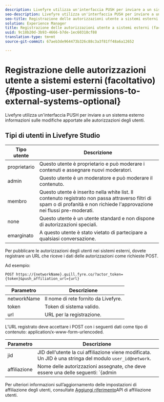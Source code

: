 ```yaml
---
description: Livefyre utilizza un'interfaccia PUSH per inviare a un sistema esterno informazioni sulle modifiche apportate alle autorizzazioni degli utenti.
seo-description: Livefyre utilizza un'interfaccia PUSH per inviare a un sistema esterno informazioni sulle modifiche apportate alle autorizzazioni degli utenti.
seo-title: Registrazione delle autorizzazioni utente a sistemi esterni (facoltativo)
solution: Experience Manager
title: Registrazione delle autorizzazioni utente a sistemi esterni (facoltativo)
uuid: 9c18b20d-3b93-4666-b7de-1ec60318cf88
translation-type: tm+mt
source-git-commit: 67aeb3de964473b326c88c3a3f81ff48a6a12652

---
```



# Registrazione delle autorizzazioni utente a sistemi esterni (facoltativo){#posting-user-permissions-to-external-systems-optional}

Livefyre utilizza un'interfaccia PUSH per inviare a un sistema esterno informazioni sulle modifiche apportate alle autorizzazioni degli utenti.

## Tipi di utenti in Livefyre Studio

| Tipo utente | Descrizione |
|--- |--- |
| proprietario | Questo utente è proprietario e può moderare i contenuti e assegnare nuovi moderatori. |
| admin | Questo utente è un moderatore e può moderare il contenuto. |
| membro | Questo utente è inserito nella white list. Il contenuto registrato non passa attraverso filtri di spam o di profanità e non richiede l'approvazione nei flussi pre-moderati. |
| none | Questo utente è un utente standard e non dispone di autorizzazioni speciali. |
| emarginato | A questo utente è stato vietato di partecipare a qualsiasi conversazione. |

Per pubblicare le autorizzazioni degli utenti nei sistemi esterni, dovete registrare un URL che riceve i dati delle autorizzazioni come richieste POST.

Ad esempio:

```
POST https://{networkName}.quill.fyre.co/?actor_token={token}&push_affiliation_url={url}
```

| Parametro | Descrizione |
|--- |--- |
| networkName |  Il nome di rete fornito da Livefyre. |
| token |  Token di sistema valido. |
| url | URL per la registrazione. |

L’URL registrato deve accettare i POST con i seguenti dati come tipo di contenuto: application/x-www-form-urlencoded.

| Parametro | Descrizione |
|--- |--- |
| jid | JID dell'utente la cui affiliazione viene modificata. Un JID è una stringa del modulo `user_id@network`. |
| affiliazione | Nome delle autorizzazioni assegnate, che deve essere una delle seguenti:  `{admin | member | none | outcast | owner}` |

Per ulteriori informazioni sull’aggiornamento delle impostazioni di affiliazione degli utenti, consultate [Aggiungi riferimento](https://api.livefyre.com/docs/apis/by-category/user-management#operation=urn:livefyre:apis:quill:operations:api:v3.0:affiliation:add:method=post)API di affiliazione utenti.
